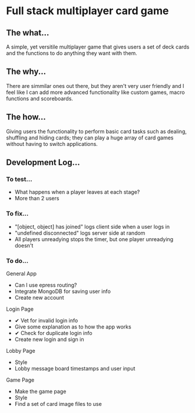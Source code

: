 # Full stack multiplayer card game

## The what...
<p>A simple, yet versitile multiplayer game that gives users a set of deck cards and the functions to do anything they want with them.</p>


## The why...
<p>There are simmilar ones out there, but they aren't very user friendly and I feel like I can add more advanced functionality like custom games, macro functions and scoreboards.</p>


## The how...
<p>Giving users the functionality to perform basic card tasks such as dealing, shuffling and hiding cards; they can play a huge array of card games without having to switch applications.</p>


## Development Log...

### To test...

- What happens when a player leaves at each stage?
- More than 2 users

### To fix...

- "[object, object] has joined" logs client side when a user logs in
- "undefined disconnected" logs server side at random
- All players unreadying stops the timer, but one player unreadying doesn't


### To do...

General App
- Can I use epress routing?
- Integrate MongoDB for saving user info
- Create new account

Login Page
- ✔ Vet for invalid login info
- Give some explanation as to how the app works
- ✔ Check for duplicate login info
- Create new login and sign in

Lobby Page
- Style
- Lobby message board timestamps and user input

Game Page
- Make the game page
- Style
- Find a set of card image files to use

